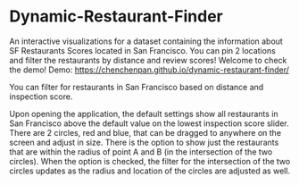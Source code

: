 # Dynamic-Restaurant-Finder
An interactive visualizations for a dataset containing the information about SF Restaurants Scores located in San Francisco. 
You can pin 2 locations and filter the restaurants by distance and review scores! Welcome to check the demo!
Demo: https://chenchenpan.github.io/dynamic-restaurant-finder/

You can filter for restaurants in San Francisco based on distance and inspection score. 

Upon opening the application, the default settings show all restaurants in San Francisco above the default value on the lowest inspection score slider. 
There are 2 circles, red and blue, that can be dragged to anywhere on the screen and adjust in size. 
There is the option to show just the restaurants that are within the radius of point A and B (in the intersection of the two circles). When the option is checked, the filter for the intersection of the two circles updates as the radius and location of the circles are adjusted as well.
